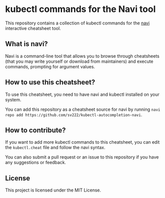 # kubectl commands for the Navi tool

This repository contains a collection of kubectl commands for the [navi](https://github.com/denisidoro/navi) interactive cheatsheet tool.

## What is navi?

Navi is a command-line tool that allows you to browse through cheatsheets (that you may write yourself or download from maintainers) and execute commands, prompting for argument values.

## How to use this cheatsheet?

To use this cheatsheet, you need to have navi and kubectl installed on your system.

You can add this repository as a cheatsheet source for navi by running `navi repo add https://github.com/sv222/kubectl-autocompletion-navi`.

## How to contribute?

If you want to add more kubectl commands to this cheatsheet, you can edit the `kubectl.cheat` file and follow the navi syntax.

You can also submit a pull request or an issue to this repository if you have any suggestions or feedback.

## License

This project is licensed under the MIT License.
